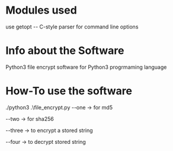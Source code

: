 # Modules used
use getopt -- C-style parser for command line options

# Info about the Software

Python3 file encrypt software for Python3 progrmaming language

# How-To use the software
./python3 .\file_encrypt.py --one -> for md5<p>
                            --two -> for sha256<p>
                            --three -> to encrypt a stored string<p>
                            --four -> to decrypt stored string<p>

